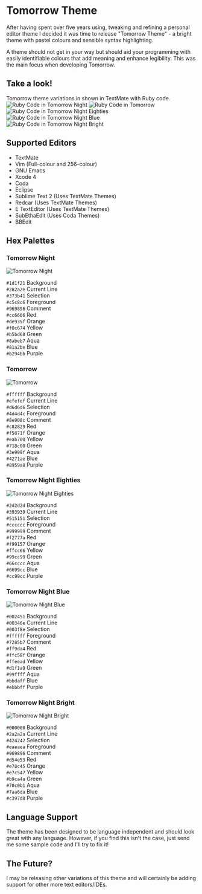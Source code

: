 # Tomorrow Theme
After having spent over five years using, tweaking and refining a personal editor theme I decided it was time to release "Tomorrow Theme" - a bright theme with pastel colours and sensible syntax highlighting. 

A theme should not get in your way but should aid your programming with easily identifiable colours that add meaning and enhance legibility. This was the main focus when developing Tomorrow. 

## Take a look!
Tomorrow theme variations in shown in TextMate with Ruby code.  
![Ruby Code in Tomorrow Night](https://github.com/ChrisKempson/Tomorrow-Theme/raw/master/Images/Tomorrow-Night.png)
![Ruby Code in Tomorrow](https://github.com/ChrisKempson/Tomorrow-Theme/raw/master/Images/Tomorrow.png)
![Ruby Code in Tomorrow Night Eighties](https://github.com/ChrisKempson/Tomorrow-Theme/raw/master/Images/Tomorrow-Night-Eighties.png)
![Ruby Code in Tomorrow Night Blue](https://github.com/ChrisKempson/Tomorrow-Theme/raw/master/Images/Tomorrow-Night-Blue.png)
![Ruby Code in Tomorrow Night Bright](https://github.com/ChrisKempson/Tomorrow-Theme/raw/master/Images/Tomorrow-Night-Bright.png)

## Supported Editors
* TextMate
* Vim (Full-colour and 256-colour)
* GNU Emacs
* Xcode 4
* Coda
* Eclipse
* Sublime Text 2 (Uses TextMate Themes)
* Redcar (Uses TextMate Themes)
* E TextEditor (Uses TextMate Themes)
* SubEthaEdit (Uses Coda Themes)
* BBEdit

## Hex Palettes

### Tomorrow Night
![Tomorrow Night](https://github.com/ChrisKempson/Tomorrow-Theme/raw/master/Images/Tomorrow-Night-Palette.png)

`#1d1f21` Background  
`#282a2e` Current Line  
`#373b41` Selection  
`#c5c8c6` Foreground  
`#969896` Comment  
`#cc6666` Red  
`#de935f` Orange  
`#f0c674` Yellow  
`#b5bd68` Green  
`#8abeb7` Aqua  
`#81a2be` Blue  
`#b294bb` Purple  

### Tomorrow
![Tomorrow](https://github.com/ChrisKempson/Tomorrow-Theme/raw/master/Images/Tomorrow-Palette.png)

`#ffffff` Background  
`#efefef` Current Line  
`#d6d6d6` Selection  
`#4d4d4c` Foreground  
`#8e908c` Comment  
`#c82829` Red  
`#f5871f` Orange  
`#eab700` Yellow  
`#718c00` Green  
`#3e999f` Aqua  
`#4271ae` Blue  
`#8959a8` Purple

### Tomorrow Night Eighties
![Tomorrow Night Eighties](https://github.com/ChrisKempson/Tomorrow-Theme/raw/master/Images/Tomorrow-Night-Eighties-Palette.png)

`#2d2d2d` Background  
`#393939` Current Line  
`#515151` Selection  
`#cccccc` Foreground  
`#999999` Comment  
`#f2777a` Red  
`#f99157` Orange  
`#ffcc66` Yellow  
`#99cc99` Green  
`#66cccc` Aqua  
`#6699cc` Blue  
`#cc99cc` Purple

### Tomorrow Night Blue
![Tomorrow Night Blue](https://github.com/ChrisKempson/Tomorrow-Theme/raw/master/Images/Tomorrow-Night-Blue-Palette.png)

`#002451` Background  
`#00346e` Current Line  
`#003f8e` Selection  
`#ffffff` Foreground  
`#7285b7` Comment  
`#ff9da4` Red  
`#ffc58f` Orange  
`#ffeead` Yellow  
`#d1f1a9` Green  
`#99ffff` Aqua  
`#bbdaff` Blue  
`#ebbbff` Purple

### Tomorrow Night Bright
![Tomorrow Night Bright](https://github.com/ChrisKempson/Tomorrow-Theme/raw/master/Images/Tomorrow-Night-Bright-Palette.png)

`#000000` Background  
`#2a2a2a` Current Line  
`#424242` Selection  
`#eaeaea` Foreground  
`#969896` Comment  
`#d54e53` Red  
`#e78c45` Orange  
`#e7c547` Yellow  
`#b9ca4a` Green  
`#70c0b1` Aqua  
`#7aa6da` Blue  
`#c397d8` Purple

## Language Support
The theme has been designed to be language independent and should look great with any language. However, if you find this isn't the case, just send me some sample code and I'll try to fix it!

## The Future?
I may be releasing other variations of this theme and will certainly be adding support for other more text editors/IDEs.

